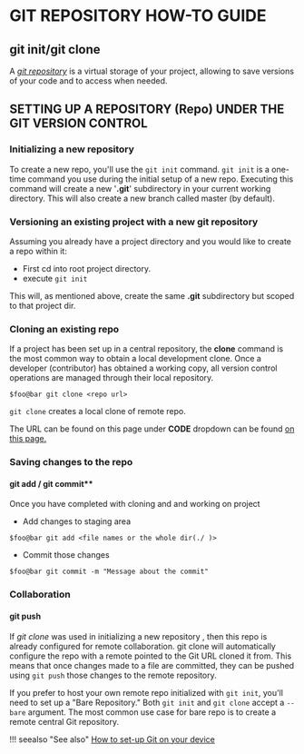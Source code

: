 # GIT REPOSITORY HOW-TO GUIDE

## git init/git clone

A *[git repository](https://git-scm.com/book/en/v2/Git-Basics-Getting-a-Git-Repository)* is a virtual storage of your project, allowing to save versions of your code and to access when needed.

## SETTING UP A REPOSITORY (Repo) UNDER THE GIT VERSION CONTROL

### Initializing a new repository

To create a new repo, you'll use the `git init` command. `git init` is a one-time command you use during the initial setup of a new repo. Executing this command will create a new '**.git**'   subdirectory in your current working directory. This will also create a new branch called master (by default).

### Versioning an existing project with a new git repository

Assuming you already have a project directory and you would like to create a repo within it:

* First cd into root project directory.
* execute `git init`

This will, as mentioned above, create the same **.git** subdirectory but scoped to that project dir.

### Cloning an existing repo

If a project has been set up in a central repository, the **clone** command is the most common way to obtain a local development clone. Once a developer (contributor) has obtained a working copy, all version control operations are managed through their local repository.

```console
$foo@bar git clone <repo url>
```  

`git clone` creates a local clone of remote repo.

The URL can be found on this page under **CODE** dropdown can be found [on this page.](https://github.com/auvzhcet/Documentation)

### Saving changes to the repo

#### git add / git commit**

Once you have completed with cloning and and working on project

* Add changes to staging area

```console
$foo@bar git add <file names or the whole dir(./ )>
```  

* Commit those changes

```console
$foo@bar git commit -m "Message about the commit"
```

### Collaboration

#### git push

If *git clone* was used in initializing a new repository , then this repo is already configured for remote collaboration.
git clone  will automatically configure the repo with a remote pointed to the Git URL cloned it from. This means that once changes made to a file are committed, they  can be pushed using `git push` those changes to the remote repository.

If you prefer to host your own remote repo initialized with `git init`, you'll need to set up a "Bare Repository." Both `git init` and `git clone` accept a `--bare` argument. The most common use case for bare repo is to create a remote central Git repository.

!!! seealso "See also"
    [How to set-up Git on your device](https://git-scm.com/book/en/v2/Getting-Started-First-Time-Git-Setup)